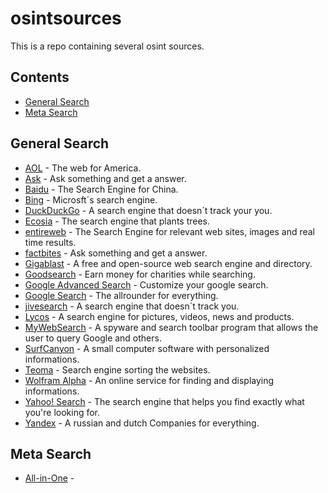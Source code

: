 # osintsources
This is a repo containing several osint sources.
## Contents
* [General Search](#general-search)
* [Meta Search](#meta-search)

## General Search

* [AOL](https://search.aol.com/) - The web for America.
* [Ask](https://de.ask.com/) - Ask something and get a answer.
* [Baidu](http://www.baidu.com/) - The Search Engine for China.
* [Bing](https://www.bing.com/) - Microsft´s search engine.
* [DuckDuckGo](https://duckduckgo.com/) - A search engine that doesn´t track your you.
* [Ecosia](https://www.ecosia.org/) - The search engine that plants trees.
* [entireweb](https://www.entireweb.com/) - The Search Engine for relevant web sites, images and real time results.
* [factbites](http://factbites.com/) - Ask something and get a answer.
* [Gigablast](http://gigablast.com/) - A free and open-source web search engine and directory.
* [Goodsearch](https://www.goodsearch.com) - Earn money for charities while searching.
* [Google Advanced Search](https://www.google.com/advanced_search) - Customize your google search.
* [Google Search](https://google.com) - The allrounder for everything.
* [jivesearch](https://jivesearch.com) - A search engine that doesn´t track you.
* [Lycos](https://lycos.com) - A search engine for pictures, videos, news and products.
* [MyWebSearch](https://home.mywebsearch.com) - A spyware and search toolbar program that allows the user to query Google and others.
* [SurfCanyon](http://surfcanyon.com/) - A small computer software with personalized informations.
* [Teoma](http://www.teoma.com/) - Search engine sorting the websites.
* [Wolfram Alpha](https://www.wolframalpha.com/) - An online service for finding and displaying informations.
* [Yahoo! Search](https://de.yahoo.com/) - The search engine that helps you find exactly what you're looking for.
* [Yandex](https://yandex.com/) - A russian and dutch Companies for everything.

## Meta Search

* [All-in-One](https://all-io.net/) - 